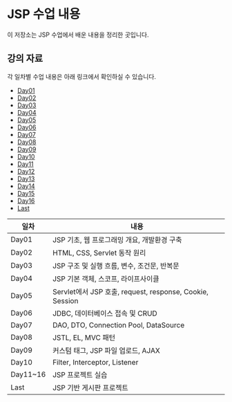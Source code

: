 # JSP 수업 내용

이 저장소는 JSP 수업에서 배운 내용을 정리한 곳입니다. 

## 강의 자료

각 일차별 수업 내용은 아래 링크에서 확인하실 수 있습니다.

- [Day01](https://github.com/Noah3521/JSP/tree/main/Day01)
- [Day02](https://github.com/Noah3521/JSP/tree/main/Day02)
- [Day03](https://github.com/Noah3521/JSP/tree/main/Day03)
- [Day04](https://github.com/Noah3521/JSP/tree/main/Day04)
- [Day05](https://github.com/Noah3521/JSP/tree/main/Day05)
- [Day06](https://github.com/Noah3521/JSP/tree/main/Day06)
- [Day07](https://github.com/Noah3521/JSP/tree/main/Day07)
- [Day08](https://github.com/Noah3521/JSP/tree/main/Day08)
- [Day09](https://github.com/Noah3521/JSP/tree/main/Day09)
- [Day10](https://github.com/Noah3521/JSP/tree/main/Day10)
- [Day11](https://github.com/Noah3521/JSP/tree/main/Day11)
- [Day12](https://github.com/Noah3521/JSP/tree/main/Day12)
- [Day13](https://github.com/Noah3521/JSP/tree/main/Day13)
- [Day14](https://github.com/Noah3521/JSP/tree/main/Day14)
- [Day15](https://github.com/Noah3521/JSP/tree/main/Day15)
- [Day16](https://github.com/Noah3521/JSP/tree/main/Day16)
- [Last](https://github.com/Noah3521/JSP/tree/main/Last)

| 일차 | 내용 |
| --- | --- |
| Day01 | JSP 기초, 웹 프로그래밍 개요, 개발환경 구축 |
| Day02 | HTML, CSS, Servlet 동작 원리 |
| Day03 | JSP 구조 및 실행 흐름, 변수, 조건문, 반복문 |
| Day04 | JSP 기본 객체, 스코프, 라이프사이클 |
| Day05 | Servlet에서 JSP 호출, request, response, Cookie, Session |
| Day06 | JDBC, 데이터베이스 접속 및 CRUD |
| Day07 | DAO, DTO, Connection Pool, DataSource |
| Day08 | JSTL, EL, MVC 패턴 |
| Day09 | 커스텀 태그, JSP 파일 업로드, AJAX |
| Day10 | Filter, Interceptor, Listener |
| Day11~16 | JSP 프로젝트 실습 |
| Last | JSP 기반 게시판 프로젝트 |
